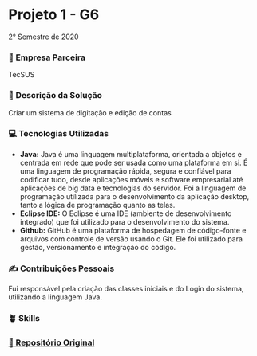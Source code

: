 # Projeto 1 - G6
2° Semestre de 2020 <br/>

### :office: Empresa Parceira
TecSUS <br/>

### :dart:	Descrição da Solução
Criar um sistema de digitação e edição de contas <br/>

### :computer:	Tecnologias Utilizadas
- **Java:** Java é uma linguagem multiplataforma, orientada a objetos e centrada em rede que pode ser usada como uma plataforma em si. É uma linguagem de programação rápida, segura e confiável para codificar tudo, desde aplicações móveis e software empresarial até aplicações de big data e tecnologias do servidor. Foi a linguagem de programação utilizada para o desenvolvimento da aplicação desktop, tanto a lógica de programação quanto as telas.
- **Eclipse IDE:** O Eclipse é uma IDE (ambiente de desenvolvimento integrado) que foi utilizado para o desenvolvimento do sistema.
- **Github:** GitHub é uma plataforma de hospedagem de código-fonte e arquivos com controle de versão usando o Git. Ele foi utilizado para gestão, versionamento e integração do código.

### :writing_hand: Contribuições Pessoais
Fui responsável pela criação das classes iniciais e do Login do sistema, utilizando a linguagem Java.

### :potted_plant: Skills


### <a href="https://github.com/rangelandrade/PI-GRUPO-6"> :link: Repositório Original </a>
